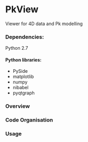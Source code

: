 PkView
======

Viewer for 4D data and Pk modelling


### Dependencies:
Python 2.7

#### Python libraries:

- PySide
- matplotlib
- numpy 
- nibabel
- pyqtgraph


### Overview

### Code Organisation

### Usage






